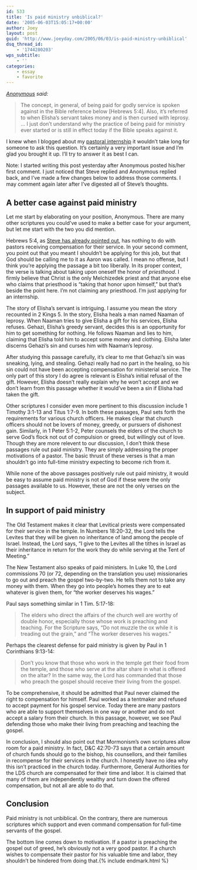 ```yaml
---
id: 533
title: 'Is paid ministry unbiblical?'
date: '2005-06-03T15:05:17+00:00'
author: Joey
layout: post
guid: 'http://www.joeyday.com/2005/06/03/is-paid-ministry-unbiblical'
dsq_thread_id:
    - '1744280203'
wps_subtitle:
    - ''
categories:
    - essay
    - favorite
---
```


*[Anonymous](/2005/05/31/internship-opportunity#comment-595) said:*

> The concept, in general, of being paid for godly service is spoken against in the Bible reference below \[Hebrews 5:4\]. Also, it’s referred to when Elisha’s servant takes money and is then cursed with leprosy. … I just don’t understand why the practice of being paid for ministry ever started or is still in effect today if the Bible speaks against it.

I knew when I blogged about my [pastoral internship](/2005/05/31/internship-opportunity) it wouldn’t take long for someone to ask this question. It’s certainly a very important issue and I’m glad you brought it up. I’ll try to answer it as best I can.

Note: I started writing this post yesterday after Anonymous posted his/her first comment. I just noticed that Steve replied and Anonymous replied back, and I’ve made a few changes below to address those comments. I may comment again later after I’ve digested all of Steve’s thoughts.

## A better case against paid ministry

Let me start by elaborating on your position, Anonymous. There are many other scriptures you could’ve used to make a better case for your argument, but let me start with the two you did mention.

Hebrews 5:4, as [Steve has already pointed out](/2005/05/31/internship-opportunity#comment-596), has nothing to do with pastors receiving compensation for their service. In your second comment, you point out that you meant I shouldn’t be applying for this job, but that God should be calling me to it as Aaron was called. I mean no offense, but I think you’re applying the passage a bit too liberally. In its proper context, the verse is talking about taking upon oneself the honor of *priesthood*. I firmly believe that Christ is the only Melchizedek priest and that anyone else who claims that priesthood is “taking that honor upon himself,” but that’s beside the point here. I’m not claiming any priesthood. I’m just applying for an internship.

The story of Elisha’s servant is intriguing. I assume you mean the story recounted in 2 Kings 5. In the story, Elisha heals a man named Naaman of leprosy. When Naaman tries to give Elisha a gift for his services, Elisha refuses. Gehazi, Elisha’s greedy servant, decides this is an opportunity for him to get something for nothing. He follows Naaman and lies to him, claiming that Elisha told him to accept some money and clothing. Elisha later discerns Gehazi’s sin and curses him with Naaman’s leprosy.

After studying this passage carefully, it’s clear to me that Gehazi’s sin was sneaking, lying, and stealing. Gehazi really had no part in the healing, so his sin could not have been accepting compensation for ministerial service. The only part of this story I do agree is relevant is Elisha’s initial refusal of the gift. However, Elisha doesn’t really explain why he won’t accept and we don’t learn from this passage whether it would’ve been a sin if Elisha had taken the gift.

Other scriptures I consider even more pertinent to this discussion include 1 Timothy 3:1-13 and Titus 1:7-9. In both these passages, Paul sets forth the requirements for various church officers. He makes clear that church officers should not be lovers of money, greedy, or pursuers of dishonest gain. Similarly, in 1 Peter 5:1-2, Peter counsels the elders of the church to serve God’s flock not out of compulsion or greed, but willingly out of love. Though they are more relevent to our discussion, I don’t think these passages rule out paid ministry. They are simply addressing the proper motivations of a pastor. The basic thrust of these verses is that a man shouldn’t go into full-time ministry expecting to become rich from it.

While none of the above passages positively rule out paid ministry, it would be easy to assume paid ministry is not of God if these were the only passages available to us. However, these are not the only verses on the subject.

## In support of paid ministry

The Old Testament makes it clear that Levitical priests were compensated for their service in the temple. In Numbers 18:20-32, the Lord tells the Levites that they will be given no inheritance of land among the people of Israel. Instead, the Lord says, “I give to the Levites all the tithes in Israel as their inheritance in return for the work they do while serving at the Tent of Meeting.”

The New Testament also speaks of paid ministers. In Luke 10, the Lord commissions 70 (or 72, depending on the translation you use) missionaries to go out and preach the gospel two-by-two. He tells them not to take any money with them. When they go into people’s homes they are to eat whatever is given them, for “the worker deserves his wages.”

Paul says something similar in 1 Tim. 5:17-18:

> The elders who direct the affairs of the church well are worthy of double honor, especially those whose work is preaching and teaching. For the Scripture says, “Do not muzzle the ox while it is treading out the grain,” and “The worker deserves his wages.”

Perhaps the clearest defense for paid ministry is given by Paul in 1 Corinthians 9:13-14:

> Don’t you know that those who work in the temple get their food from the temple, and those who serve at the altar share in what is offered on the altar? In the same way, the Lord has commanded that those who preach the gospel should receive their living from the gospel.

To be comprehensive, it should be admitted that Paul never claimed the right to compensation for himself. Paul worked as a tentmaker and refused to accept payment for his gospel service. Today there are many pastors who are able to support themselves in one way or another and do not accept a salary from their church. In this passage, however, we see Paul defending those who make their living from preaching and teaching the gospel.

In conclusion, I should also point out that Mormonism’s own scriptures allow room for a paid ministry. In fact, D&amp;C 42:70-73 says that a certain amount of church funds should go to the bishop, his counsellors, and their families in recompense for their services in the church. I honestly have no idea why this isn’t practiced in the church today. Furthermore, General Authorities for the LDS church are compensated for their time and labor. It is claimed that many of them are independently wealthy and turn down the offered compensation, but not all are able to do that.

## Conclusion

Paid ministry is not unbiblical. On the contrary, there are numerous scriptures which support and even command compensation for full-time servants of the gospel.

The bottom line comes down to motivation. If a pastor is preaching the gospel out of greed, he’s obviously not a very good pastor. If a church wishes to compensate their pastor for his valuable time and labor, they shouldn’t be hindered from doing that.{% include endmark.html %}